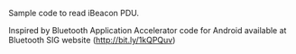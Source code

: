 Sample code to read iBeacon PDU.

Inspired by Bluetooth Application Accelerator code for Android available at Bluetooth SIG website
(http://bit.ly/1kQPQuv)

